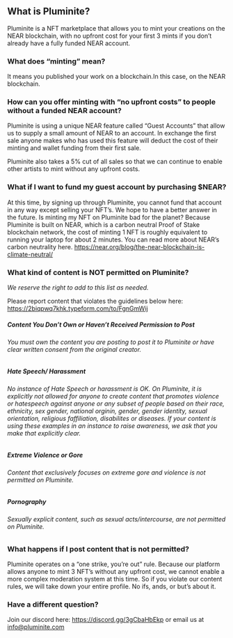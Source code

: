 ## What is Pluminite?

Pluminite is a NFT marketplace that allows you to mint your creations on the NEAR blockchain, with no upfront cost for your first 3 mints if you don’t already have a fully funded NEAR account.

### What does “minting” mean?

 It means you published your work on a blockchain.In this case, on the NEAR blockchain.

### How can you offer minting with “no upfront costs” to people without a funded NEAR account?
Pluminite is using a unique NEAR feature called “Guest Accounts” that allow us to supply a small amount of NEAR to an account. In exchange the first sale anyone makes who has used this feature will deduct the cost of their minting and wallet funding from their first sale.

Pluminite also takes a 5% cut of all sales so that we can continue to enable other artists to mint without any upfront costs.

### What if I want to fund my guest account by purchasing $NEAR?
At this time, by signing up through Pluminite, you cannot fund that account in any way except selling your NFT’s. We hope to have a better answer in the future.
Is minting my NFT on Pluminite bad for the planet?
Because Pluminite is built on NEAR, which is a carbon neutral Proof of Stake blockchain network, the cost of minting 1 NFT is roughly equivalent to running your laptop for about 2 minutes. You can read more about NEAR’s carbon neutrality here. https://near.org/blog/the-near-blockchain-is-climate-neutral/

### What kind of content is NOT permitted on Pluminite?
*We reserve the right to add to this list as needed.*

Please report content that violates the guidelines below here: https://2biqpwq7khk.typeform.com/to/FgnGmWij

##### Content You Don’t Own or Haven’t Received Permission to Post
###### You must own the content you are posting to post it to Pluminite or have clear written consent from the original creator. 
##### Hate Speech/ Harassment
###### No instance of Hate Speech or harassment is OK. On Pluminite, it is explicitly not allowed for anyone to create content that promotes violence or hatespeech against anyone or any subset of people based on their race, ethnicity, sex gender, national orginin, gender, gender identity, sexual orientation, religious faffiliation, disabilites or diseases. If your content is using these examples in an instance to raise awareness, we ask that you make that explicitly clear.
##### Extreme Violence or Gore
###### Content that exclusively focuses on extreme gore and violence is not permitted on Pluminite.
##### Pornography
###### Sexually explicit content, such as sexual acts/intercourse, are not permitted on Pluminite. 


### What happens if I post content that is not permitted?
Pluminite operates on a “one strike, you’re out” rule. Because our platform allows anyone to mint 3 NFT’s without any upfront cost, we cannot enable a more complex moderation system at this time. So if you violate our content rules, we will take down your entire profile. No ifs, ands, or but’s about it. 

### Have a different question? 
Join our discord here: https://discord.gg/3gCbaHbEkp or email us at info@pluminite.com


